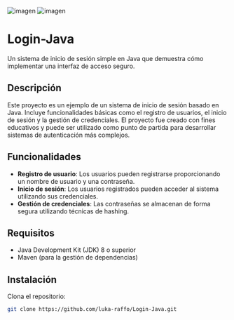 ![imagen](https://github.com/user-attachments/assets/e52fa94f-8b40-41b9-99b7-7d03e598c683)
![imagen](https://github.com/user-attachments/assets/f34f4215-a019-45f9-9e05-730419c7e102)

# Login-Java

Un sistema de inicio de sesión simple en Java que demuestra cómo implementar una interfaz de acceso seguro.

## Descripción

Este proyecto es un ejemplo de un sistema de inicio de sesión basado en Java. Incluye funcionalidades básicas como el registro de usuarios, el inicio de sesión y la gestión de credenciales. El proyecto fue creado con fines educativos y puede ser utilizado como punto de partida para desarrollar sistemas de autenticación más complejos.

## Funcionalidades

- **Registro de usuario**: Los usuarios pueden registrarse proporcionando un nombre de usuario y una contraseña.
- **Inicio de sesión**: Los usuarios registrados pueden acceder al sistema utilizando sus credenciales.
- **Gestión de credenciales**: Las contraseñas se almacenan de forma segura utilizando técnicas de hashing.

## Requisitos

- Java Development Kit (JDK) 8 o superior
- Maven (para la gestión de dependencias)

## Instalación

 Clona el repositorio:

   ```bash
   git clone https://github.com/luka-raffo/Login-Java.git

